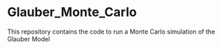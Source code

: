 # Glauber_Monte_Carlo
This repository contains the code to run a Monte Carlo simulation of the Glauber Model
